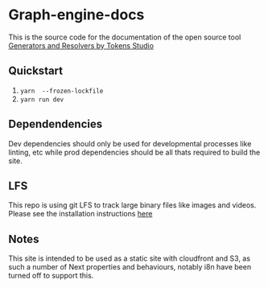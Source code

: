 # Graph-engine-docs

This is the source code for the documentation of the open source tool [Generators and Resolvers by Tokens Studio](https://resolver.dev.tokens.studio/)

## Quickstart

1. `yarn  --frozen-lockfile`
2. `yarn run dev`  

## Dependendencies

Dev dependencies should only be used for developmental processes like linting, etc while prod dependencies should be all thats required to build the site.

## LFS

This repo is using git LFS to track large binary files like images and videos. Please see the installation instructions [here](https://docs.github.com/en/repositories/working-with-files/managing-large-files/installing-git-large-file-storage)

## Notes

This site is intended to be used as a static site with cloudfront and S3, as such a number of Next properties and behaviours, notably i8n have been turned off to support this.
